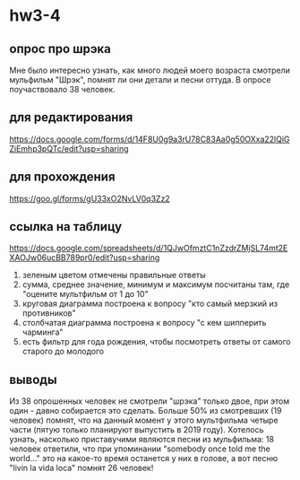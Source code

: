 # hw3-4

 ## опрос про шрэка 
 
Мне было интересно узнать, как много людей моего возраста смотрели мульфильм "Шрэк", помнят ли они детали и песни оттуда. В опросе поучаствовало 38 человек. 

 ## для редактирования 
https://docs.google.com/forms/d/14F8U0g9a3rU78C83Aa0g50OXxa22lQiGZiEmhp3pQTc/edit?usp=sharing 

## для прохождения 

https://goo.gl/forms/gU33xO2NvLV0q3Zz2

## ссылка на таблицу 

https://docs.google.com/spreadsheets/d/1QJwOfmztC1nZzdrZMjSL74mt2EXAOJw06ucBB789pr0/edit?usp=sharing
1. зеленым цветом отмечены правильные ответы 
2. сумма, среднее значение, минимум и максимум посчитаны там, где "оцените мультфильм от 1 до 10"
3. круговая диаграмма построена к вопросу "кто самый мерзкий из противников"
4. столбчатая диаграмма построена к вопросу "с кем шипперить чарминга"
5. есть фильтр для года рождения, чтобы посмотреть ответы от самого старого до молодого

## выводы 
Из 38 опрошенных человек не смотрели "шрэка" только двое, при этом один - давно собирается это сделать. Больше 50% из смотревших (19 человек) помнят, что на данный момент у этого мультфильма четыре части (пятую только планируют выпустить в 2019 году). Хотелось узнать, насколько приставучими являются песни из мульфильма: 18 человек ответили, что при упоминании "somebody once told me the world..." это на какое-то время останется у них в голове, а вот песню "livin la vida loca" помнят 26 человек!
